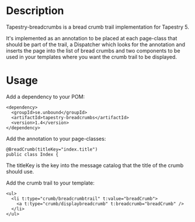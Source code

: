Description
===========
Tapestry-breadcrumbs is a bread crumb trail implementation for Tapestry 5.

It's implemented as an annotation to be placed at each page-class that should
be part of the trail, a Dispatcher which looks for the annotation and inserts
the page into the list of bread crumbs and two components to be used in your
templates where you want the crumb trail to be displayed.

Usage
=====
Add a dependency to your POM:

    <dependency>
      <groupId>se.unbound</groupId>
      <artifactId>tapestry-breadcrumbs</artifactId>
      <version>1.4</version>
    </dependency>

Add the annotation to your page-classes:

    @BreadCrumb(titleKey="index.title")
    public class Index {

The titleKey is the key into the message catalog that the title of the crumb should use.

Add the crumb trail to your template:

    <ul>
      <li t:type="crumb/breadcrumbtrail" t:value="breadCrumb">
        <a t:type="crumb/displaybreadcrumb" t:breadcrumb="breadCrumb" />
      </li>
    </ul>

